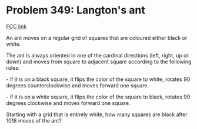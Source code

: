 # Problem 349: Langton's ant

[FCC link](https://www.freecodecamp.org/learn/coding-interview-prep/project-euler/problem-349-langtons-ant)

An ant moves on a regular grid of squares that are coloured either black or
white.

The ant is always oriented in one of the cardinal directions (left, right, up or
down) and moves from square to adjacent square according to the following rules:

\- if it is on a black square, it flips the color of the square to white,
rotates 90 degrees counterclockwise and moves forward one square.

\- if it is on a white square, it flips the color of the square to black,
rotates 90 degrees clockwise and moves forward one square.

Starting with a grid that is entirely white, how many squares are black after
1018 moves of the ant?

